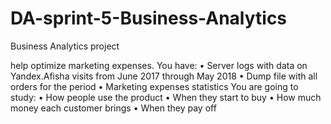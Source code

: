 # DA-sprint-5-Business-Analytics
Business Analytics project

help optimize marketing expenses.
You have:
•	Server logs with data on Yandex.Afisha visits from June 2017 through May 2018
•	Dump file with all orders for the period
•	Marketing expenses statistics
You are going to study:
•	How people use the product
•	When they start to buy
•	How much money each customer brings
•	When they pay off
